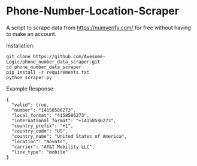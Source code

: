 # Phone-Number-Location-Scraper

A script to scrape data from https://numverify.com/ for free without having to make an account.

Installation:
```
git clone https://github.com/Awesome-Logic/phone_number_data_scraper.git
cd phone_number_data_scraper
pip install -r requirements.txt
python scraper.py
```

Example Response:

```
{
  "valid": true,
  "number": "14158586273",
  "local_format": "4158586273",
  "international_format": "+14158586273",
  "country_prefix": "+1",
  "country_code": "US",
  "country_name": "United States of America",
  "location": "Novato",
  "carrier": "AT&T Mobility LLC",
  "line_type": "mobile"
}
```
